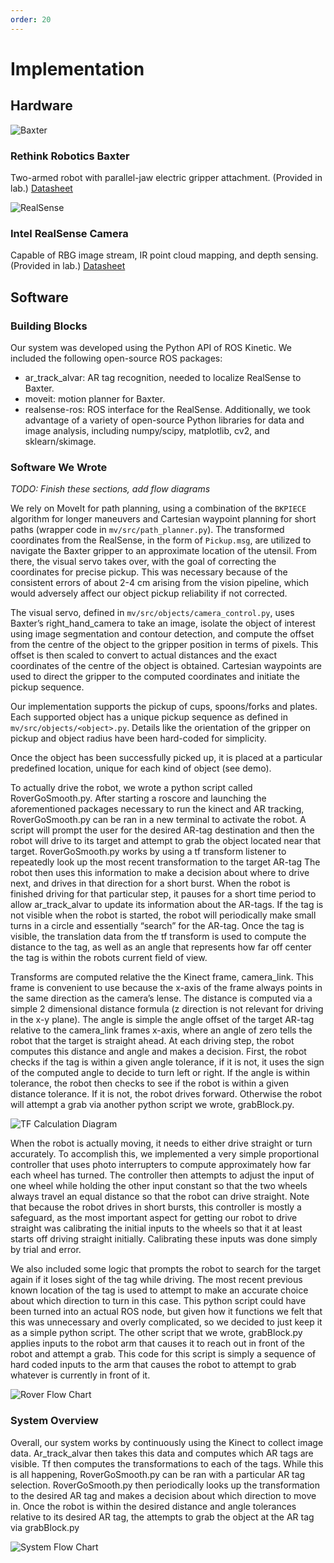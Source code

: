```yaml
---
order: 20
---
```


# Implementation

## Hardware
![Baxter](/assets/images/baxter.jpg)

### Rethink Robotics Baxter

Two-armed robot with parallel-jaw electric gripper attachment. (Provided in lab.)
[Datasheet](https://www.allied-automation.com/wp-content/uploads/2015/02/Baxter_datasheet_5.13.pdf)

![RealSense](/assets/images/realsense.jpg)
### Intel RealSense Camera

Capable of RBG image stream, IR point cloud mapping, and depth sensing. (Provided in lab.)
[Datasheet](https://www.intel.com/content/dam/support/us/en/documents/emerging-technologies/intel-realsense-technology/Intel-RealSense-D400-Series-Datasheet.pdf)

## Software

### Building Blocks

Our system was developed using the Python API of ROS Kinetic. We included the following open-source ROS packages: 
* ar_track_alvar: AR tag recognition, needed to localize RealSense to Baxter.
* moveit: motion planner for Baxter.
* realsense-ros: ROS interface for the RealSense.
Additionally, we took advantage of a variety of open-source Python libraries for data and image analysis, including numpy/scipy, matplotlib, cv2, and sklearn/skimage.

### Software We Wrote

*TODO: Finish these sections, add flow diagrams*

We rely on MoveIt for path planning, using a combination of the `BKPIECE` algorithm for longer maneuvers and Cartesian waypoint planning for short paths (wrapper code in `mv/src/path_planner.py`). The transformed coordinates from the RealSense, in the form of `Pickup.msg`, are utilized to navigate the Baxter gripper to an approximate location of the utensil. From there, the visual servo takes over, with the goal of correcting the coordinates for precise pickup. This was necessary because of the consistent errors of about 2-4 cm arising from the vision pipeline, which would adversely affect our object pickup reliability if not corrected.

The visual servo, defined in `mv/src/objects/camera_control.py`, uses Baxter’s right_hand_camera to take an image, isolate the object of interest using image segmentation and contour detection, and compute the offset from the centre of the object to the gripper position in terms of pixels. This offset is then scaled to convert to actual distances and the exact coordinates of the centre of the object is obtained. Cartesian waypoints are used to direct the gripper to the computed coordinates and initiate the pickup sequence.

Our implementation supports the pickup of cups, spoons/forks and plates. Each supported object has a unique pickup sequence as defined in `mv/src/objects/<object>.py`. Details like the orientation of the gripper on pickup and object radius have been hard-coded for simplicity.

Once the object has been successfully picked up, it is placed at a particular predefined location, unique for each kind of object (see demo).


To actually drive the robot, we wrote a python script called RoverGoSmooth.py. After starting a roscore and launching the aforementioned packages necessary to run the kinect and AR tracking, RoverGoSmooth.py can be ran in a new terminal to activate the robot. A script will prompt the user for the desired AR-tag destination and then the robot will drive to its target and attempt to grab the object located near that target. RoverGoSmooth.py works by using a tf transform listener to repeatedly look up the most recent transformation to the target AR-tag The robot then uses this information to make a decision about where to drive next, and drives in that direction for a short burst. When the robot is finished driving for that particular step, it pauses for a short time period to allow ar_track_alvar to update its information about the AR-tags. If the tag is not visible when the robot is started, the robot will periodically make small turns in a circle and essentially “search” for the AR-tag. Once the tag is visible, the translation data from the tf transform is used to compute the distance to the tag, as well as an angle that represents how far off center the tag is within the robots current field of view.

Transforms are computed relative the the Kinect frame, camera_link. This frame is convenient to use because the x-axis of the frame always points in the same direction as the camera’s lense. The distance is computed via a simple 2 dimensional distance formula (z direction is not relevant for driving in the x-y plane). The angle is simple the angle offset of the target AR-tag relative to the camera_link frames x-axis, where an angle of zero tells the robot that the target is straight ahead. At each driving step, the robot computes this distance and angle and makes a decision. First, the robot checks if the tag is within a given angle tolerance, if it is not, it uses the sign of the computed angle to decide to turn left or right. If the angle is within tolerance, the robot then checks to see if the robot is within a given distance tolerance. If it is not, the robot drives forward. Otherwise the robot will attempt a grab via another python script we wrote, grabBlock.py.

![TF Calculation Diagram](/assets/robot_images/rover_tf_calculation_diagram.jpg)

When the robot is actually moving, it needs to either drive straight or turn accurately. To accomplish this, we implemented a very simple proportional controller that uses photo interrupters to compute approximately how far each wheel has turned. The controller then attempts to adjust the input of one wheel while holding the other input constant so that the two wheels always travel an equal distance so that the robot can drive straight. Note that because the robot drives in short bursts, this controller is mostly a safeguard, as the most important aspect for getting our robot to drive straight was calibrating the initial inputs to the wheels so that it at least starts off driving straight initially. Calibrating these inputs was done simply by trial and error.

We also included some logic that prompts the robot to search for the target again if it loses sight of the tag while driving. The most recent previous known location of the tag is used to attempt to make an accurate choice about which direction to turn in this case. This python script could have been turned into an actual ROS node, but given how it functions we felt that this was unnecessary and overly complicated, so we decided to just keep it as a simple python script. The other script that we wrote, grabBlock.py applies inputs to the robot arm that causes it to reach out in front of the robot and attempt a grab. This code for this script is simply a sequence of hard coded inputs to the arm that causes the robot to attempt to grab whatever is currently in front of it.

![Rover Flow Chart](/assets/robot_images/rover_flow_chart.jpg)

### System Overview

Overall, our system works by continuously using the Kinect to collect image data. Ar_track_alvar then takes this data and computes which AR tags are visible. Tf then computes the transformations to each of the tags. While this is all happening, RoverGoSmooth.py can be ran with a particular AR tag selection. RoverGoSmooth.py then periodically looks up the transformation to the desired AR tag and makes a decision about which direction to move in. Once the robot is within the desired distance and angle tolerances relative to its desired AR tag, the attempts to grab the object at the AR tag via grabBlock.py

![System Flow Chart](/assets/robot_images/system_flow_chart.jpg)

